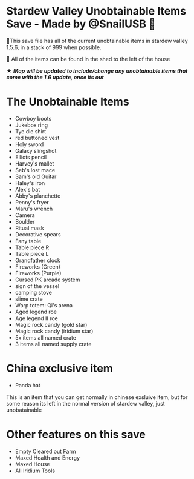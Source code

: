 # Stardew Valley Unobtainable Items Save - Made by @SnailUSB 🐌
🐌This save file has all of the current unobtainable items in stardew valley 1.5.6, in a stack of 999 when possible.

🐌 All of the items can be found in the shed to the left of the house

★ ***Map will be updated to include/change any unobtainable items that come with the 1.6 update, once its out***

# The Unobtainable Items
- Cowboy boots
- Jukebox ring
- Tye die shirt
- red buttoned vest
- Holy sword
- Galaxy slingshot
- Elliots pencil
- Harvey's mallet
- Seb's lost mace
- Sam's old Guitar
- Haley's iron
- Alex's bat
- Abby's planchette
- Penny's fryer
- Maru's wrench
- Camera
- Boulder
- Ritual mask
- Decorative spears
- Fany table
- Table piece R
- Table piece L
- Grandfather clock
- Fireworks (Green)
- Fireworks (Purple)
- Cursed PK arcade system
- sign of the vessel
- camping stove
- slime crate
- Warp totem: Qi's arena
- Aged legend roe
- Age legend II roe
- Magic rock candy (gold star)
- Magic rock candy (iridium star)
- 5x items all named crate
- 3 items all named supply crate

# China exclusive item
- Panda hat

This is an item that you can get normally in chinese exsluive item, but for some reason its left in the normal version of stardew valley, just unobatainable 

# Other features on this save
- Empty Cleared out Farm
- Maxed Health and Energy
- Maxed House
- All Iridium Tools
